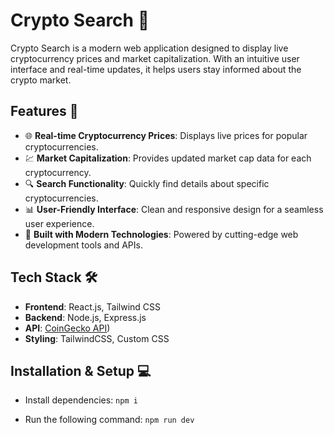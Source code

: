 # Crypto Search 🚀

Crypto Search is a modern web application designed to display live cryptocurrency prices and market capitalization. With an intuitive user interface and real-time updates, it helps users stay informed about the crypto market.

## Features 🎯

- 🌐 **Real-time Cryptocurrency Prices**: Displays live prices for popular cryptocurrencies.
- 💹 **Market Capitalization**: Provides updated market cap data for each cryptocurrency.
- 🔍 **Search Functionality**: Quickly find details about specific cryptocurrencies.
- 📊 **User-Friendly Interface**: Clean and responsive design for a seamless user experience.
- 🚀 **Built with Modern Technologies**: Powered by cutting-edge web development tools and APIs.

## Tech Stack 🛠️

- **Frontend**: React.js, Tailwind CSS
- **Backend**: Node.js, Express.js
- **API**: [CoinGecko API](https://www.coingecko.com/en/api))
- **Styling**: TailwindCSS, Custom CSS

## Installation & Setup 💻
- Install dependencies:
``` npm i ```

- Run the following command:
``` npm run dev ```

